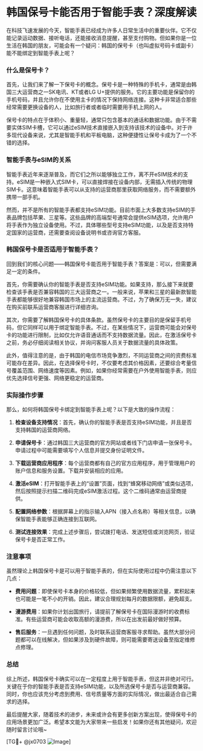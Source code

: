 # 韩国保号卡能否用于智能手表？深度解读

在科技飞速发展的今天，智能手表已经成为许多人日常生活中的重要伙伴。它不仅能记录运动数据、接听电话，还能接收消息提醒，甚至支付购物。但如果你是一位生活在韩国的朋友，可能会有一个疑问：韩国的保号卡（也叫虚拟号码卡或副卡）能不能绑定到智能手表上呢？

### 什么是保号卡？

首先，让我们来了解一下保号卡的概念。保号卡是一种特殊的手机卡，通常是由韩国三大运营商之一SK电讯、KT或者LG U+提供的服务。它的主要功能是保留你的手机号码，并且允许你在不使用主卡的情况下保持网络连接。这种卡非常适合那些经常需要更换设备的人，比如旅行者或者临时需要用手机上网的人。

保号卡的特点在于体积小、重量轻，通常只包含基本的通话和数据功能。由于不需要实体SIM卡槽，它可以通过eSIM技术直接嵌入到支持该技术的设备中。对于许多现代设备来说，尤其是智能手机和平板电脑，这种便捷性让保号卡成为了一个不错的选择。

### 智能手表与eSIM的关系

智能手表近年来逐渐普及，而它们之所以能够独立工作，离不开eSIM技术的支持。eSIM是一种嵌入式SIM卡，可以直接焊接在设备内部，无需插入传统的物理SIM卡。这意味着智能手表可以从支持的运营商那里获取网络服务，而不需要额外携带一部手机。

然而，并不是所有的智能手表都支持eSIM功能。目前市面上大多数支持eSIM的手表品牌包括苹果、三星等。这些品牌的高端型号通常会提供eSIM选项，允许用户将手表作为独立设备使用。不过，具体哪些型号支持eSIM功能，以及是否支持特定国家的运营商，还需要查阅设备说明书或咨询官方客服。

### 韩国保号卡是否适用于智能手表？

回到我们的核心问题——韩国保号卡能否用于智能手表？答案是：可以，但需要满足一定的条件。

首先，你需要确认你的智能手表是否支持eSIM功能。如果支持，那么接下来就要检查该手表是否兼容韩国的三大运营商之一。一般来说，苹果和三星的最新款智能手表都能够很好地兼容韩国市场上的主流运营商。不过，为了确保万无一失，建议在购买前联系运营商客服进行详细咨询。

其次，你需要了解韩国保号卡的具体条款。虽然保号卡的主要目的是保留手机号码，但它同样可以用于绑定智能手表。不过，在某些情况下，运营商可能会对保号卡的功能进行限制，比如仅允许语音通话而不支持数据流量。因此，在激活保号卡之前，务必仔细阅读相关协议，并询问客服人员关于数据流量的具体政策。

此外，值得注意的是，由于韩国的电信市场竞争激烈，不同运营商之间的资费标准可能存在差异。因此，在选择保号卡时，不仅要考虑其价格因素，还要综合考量信号覆盖范围、网络速度等因素。例如，如果你经常需要在户外使用智能手表，则应优先选择信号更强、网络更稳定的运营商。

### 实际操作步骤

那么，如何将韩国保号卡绑定到智能手表上呢？以下是大致的操作流程：

1. **检查设备支持情况**：首先，确认你的智能手表是否支持eSIM功能，并且是否支持韩国的运营商网络。
   
2. **申请保号卡**：通过韩国三大运营商的官方网站或者线下门店申请一张保号卡。申请过程中可能需要填写个人信息并提交身份证明文件。

3. **下载运营商应用程序**：每个运营商都有自己的官方应用程序，用于管理用户的账户信息和服务设置。下载并安装相应的应用。

4. **激活eSIM**：打开智能手表上的“设置”页面，找到“蜂窝移动网络”或类似选项，然后按照提示扫描二维码完成eSIM激活过程。这个二维码通常由运营商提供。

5. **配置网络参数**：根据屏幕上的指示输入APN（接入点名称）等相关信息，以确保智能手表能够正确连接到互联网。

6. **测试连接效果**：完成上述步骤后，尝试拨打电话、发送短信或浏览网页，验证保号卡是否正常工作。

### 注意事项

虽然理论上韩国保号卡是可以用于智能手表的，但在实际使用过程中仍需注意以下几点：

- **费用问题**：即使保号卡本身的价格较低，但如果频繁使用数据流量，累积起来也可能是一笔不小的开销。因此，建议合理规划每月的数据限额，避免超支。
  
- **漫游费用**：如果你计划出国旅行，请提前了解保号卡在国际漫游时的收费标准。有些运营商可能会收取高额的漫游费，所以在出发前最好做好预算。

- **售后服务**：一旦遇到任何问题，及时联系运营商客服寻求帮助。虽然大部分问题都可以在线解决，但如果涉及到硬件故障，则可能需要寄送设备至指定维修点修理。

### 总结

综上所述，韩国保号卡确实可以在一定程度上用于智能手表，但这并非绝对可行。关键在于你的智能手表是否支持eSIM功能，以及所选保号卡是否与运营商兼容。同时，你也应该充分考虑到费用、信号质量等方面的实际情况，做出最适合自己需求的选择。

最后提醒大家，随着技术的进步，未来或许会有更多创新方案出现，使得保号卡的应用场景更加广泛。希望本文能为大家带来一些启发！如果你还有其他疑问，欢迎随时留言讨论哦~

[TG💪+ @jx0703 ![Image](https://github.com/user-attachments/assets/dbca1d08-cadb-493c-b0ec-ad6f7a83f270)]